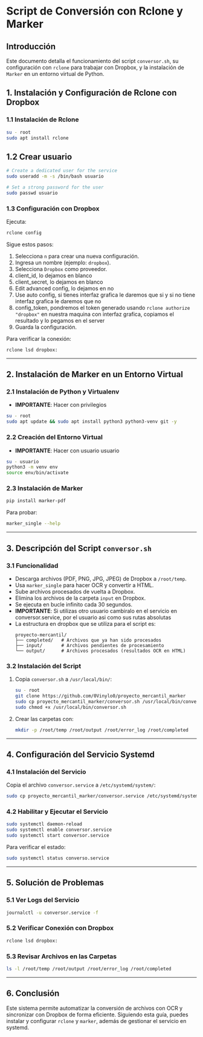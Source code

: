 # Script de Conversión con Rclone y Marker

## Introducción

Este documento detalla el funcionamiento del script `conversor.sh`, su configuración con `rclone` para trabajar con Dropbox, y la instalación de `Marker` en un entorno virtual de Python.

## 1. Instalación y Configuración de Rclone con Dropbox

### 1.1 Instalación de Rclone

```bash
su - root
sudo apt install rclone 
```

## 1.2 Crear usuario

```bash
# Create a dedicated user for the service
sudo useradd -m -s /bin/bash usuario

# Set a strong password for the user
sudo passwd usuario
```

### 1.3 Configuración con Dropbox

Ejecuta:

```bash
rclone config
```

Sigue estos pasos:

1. Selecciona `n` para crear una nueva configuración.
2. Ingresa un nombre (ejemplo: `dropbox`).
3. Selecciona `Dropbox` como proveedor.
4. client\_id, lo dejamos en blanco
5. client\_secret, lo dejamos en blanco
6. Edit advanced config, lo dejamos en no
7. Use auto config, si tienes interfaz grafica le daremos que si y si no tiene interfaz grafica le daremos que no
8. config\_token, pondremos el token generado usando `rclone authorize "dropbox"` en nuestra maquina con interfaz grafica, copiamos el resultado y lo pegamos en el server
9. Guarda la configuración.

Para verificar la conexión:

```bash
rclone lsd dropbox:
```

---

## 2. Instalación de Marker en un Entorno Virtual

### 2.1 Instalación de Python y Virtualenv

- **IMPORTANTE**: Hacer con privilegios

```bash
su - root
sudo apt update && sudo apt install python3 python3-venv git -y
```

### 2.2 Creación del Entorno Virtual

- **IMPORTANTE**: Hacer con usuario usuario

```bash
su - usuario
python3 -m venv env
source env/bin/activate
```

### 2.3 Instalación de Marker

```bash
pip install marker-pdf
```

Para probar:

```bash
marker_single --help
```

---

## 3. Descripción del Script `conversor.sh`

### 3.1 Funcionalidad

- Descarga archivos (PDF, PNG, JPG, JPEG) de Dropbox a `/root/temp`.
- Usa `marker_single` para hacer OCR y convertir a HTML.
- Sube archivos procesados de vuelta a Dropbox.
- Elimina los archivos de la carpeta `input` en Dropbox.
- Se ejecuta en bucle infinito cada 30 segundos.
- **IMPORTANTE**: Si utilizas otro usuario cambiralo en el servicio en conversor.service, por el usuario asi como sus rutas absolutas
- La estructura en dropbox que se utiliza para el script es:
  ```
  proyecto-mercantil/
  ├── completed/   # Archivos que ya han sido procesados
  ├── input/       # Archivos pendientes de procesamiento
  └── output/      # Archivos procesados (resultados OCR en HTML)
  ```

### 3.2 Instalación del Script

1. Copia `conversor.sh` a `/usr/local/bin/`:
   ```bash
   su - root
   git clone https://github.com/0Vinylo0/proyecto_mercantil_marker
   sudo cp proyecto_mercantil_marker/conversor.sh /usr/local/bin/conversor.sh
   sudo chmod +x /usr/local/bin/conversor.sh
   ```
2. Crear las carpetas con:
   ```bash
   mkdir -p /root/temp /root/output /root/error_log /root/completed
   ```
---

## 4. Configuración del Servicio Systemd

### 4.1 Instalación del Servicio

Copia el archivo `conversor.service` a `/etc/systemd/system/`:

```bash
sudo cp proyecto_mercantil_marker/conversor.service /etc/systemd/system/conversor.service
```

### 4.2 Habilitar y Ejecutar el Servicio

```bash
sudo systemctl daemon-reload
sudo systemctl enable conversor.service
sudo systemctl start conversor.service
```

Para verificar el estado:

```bash
sudo systemctl status converso.service
```

---

## 5. Solución de Problemas

### 5.1 Ver Logs del Servicio

```bash
journalctl -u conversor.service -f
```

### 5.2 Verificar Conexión con Dropbox

```bash
rclone lsd dropbox:
```

### 5.3 Revisar Archivos en las Carpetas

```bash
ls -l /root/temp /root/output /root/error_log /root/completed
```

---

## 6. Conclusión

Este sistema permite automatizar la conversión de archivos con OCR y sincronizar con Dropbox de forma eficiente. Siguiendo esta guía, puedes instalar y configurar `rclone` y `marker`, además de gestionar el servicio en systemd.

